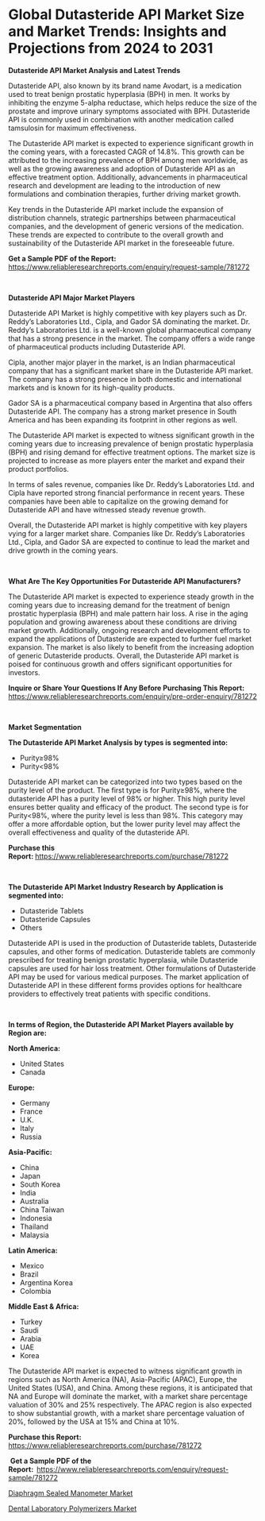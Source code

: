 <p><h1>Global Dutasteride API Market Size and Market Trends: Insights and Projections from 2024 to 2031</h1></p><p><strong>Dutasteride API Market Analysis and Latest Trends</strong></p>
<p><p>Dutasteride API, also known by its brand name Avodart, is a medication used to treat benign prostatic hyperplasia (BPH) in men. It works by inhibiting the enzyme 5-alpha reductase, which helps reduce the size of the prostate and improve urinary symptoms associated with BPH. Dutasteride API is commonly used in combination with another medication called tamsulosin for maximum effectiveness.</p><p>The Dutasteride API market is expected to experience significant growth in the coming years, with a forecasted CAGR of 14.8%. This growth can be attributed to the increasing prevalence of BPH among men worldwide, as well as the growing awareness and adoption of Dutasteride API as an effective treatment option. Additionally, advancements in pharmaceutical research and development are leading to the introduction of new formulations and combination therapies, further driving market growth.</p><p>Key trends in the Dutasteride API market include the expansion of distribution channels, strategic partnerships between pharmaceutical companies, and the development of generic versions of the medication. These trends are expected to contribute to the overall growth and sustainability of the Dutasteride API market in the foreseeable future.</p></p>
<p><strong>Get a Sample PDF of the Report:&nbsp;</strong> <a href="https://www.reliableresearchreports.com/enquiry/request-sample/781272">https://www.reliableresearchreports.com/enquiry/request-sample/781272</a></p>
<p>&nbsp;</p>
<p><strong>Dutasteride API Major Market Players</strong></p>
<p><p>Dutasteride API Market is highly competitive with key players such as Dr. Reddy’s Laboratories Ltd., Cipla, and Gador SA dominating the market. Dr. Reddy’s Laboratories Ltd. is a well-known global pharmaceutical company that has a strong presence in the market. The company offers a wide range of pharmaceutical products including Dutasteride API.</p><p>Cipla, another major player in the market, is an Indian pharmaceutical company that has a significant market share in the Dutasteride API market. The company has a strong presence in both domestic and international markets and is known for its high-quality products.</p><p>Gador SA is a pharmaceutical company based in Argentina that also offers Dutasteride API. The company has a strong market presence in South America and has been expanding its footprint in other regions as well.</p><p>The Dutasteride API market is expected to witness significant growth in the coming years due to increasing prevalence of benign prostatic hyperplasia (BPH) and rising demand for effective treatment options. The market size is projected to increase as more players enter the market and expand their product portfolios.</p><p>In terms of sales revenue, companies like Dr. Reddy’s Laboratories Ltd. and Cipla have reported strong financial performance in recent years. These companies have been able to capitalize on the growing demand for Dutasteride API and have witnessed steady revenue growth.</p><p>Overall, the Dutasteride API market is highly competitive with key players vying for a larger market share. Companies like Dr. Reddy’s Laboratories Ltd., Cipla, and Gador SA are expected to continue to lead the market and drive growth in the coming years.</p></p>
<p>&nbsp;</p>
<p><strong>What Are The Key Opportunities For Dutasteride API Manufacturers?</strong></p>
<p><p>The Dutasteride API market is expected to experience steady growth in the coming years due to increasing demand for the treatment of benign prostatic hyperplasia (BPH) and male pattern hair loss. A rise in the aging population and growing awareness about these conditions are driving market growth. Additionally, ongoing research and development efforts to expand the applications of Dutasteride are expected to further fuel market expansion. The market is also likely to benefit from the increasing adoption of generic Dutasteride products. Overall, the Dutasteride API market is poised for continuous growth and offers significant opportunities for investors.</p></p>
<p><strong>Inquire or Share Your Questions If Any Before Purchasing This Report:</strong> <a href="https://www.reliableresearchreports.com/enquiry/pre-order-enquiry/781272">https://www.reliableresearchreports.com/enquiry/pre-order-enquiry/781272</a></p>
<p>&nbsp;</p>
<p><strong>Market Segmentation</strong></p>
<p><strong>The Dutasteride API Market Analysis by types is segmented into:</strong></p>
<p><ul><li>Purity≥98%</li><li>Purity<98%</li></ul></p>
<p><p>Dutasteride API market can be categorized into two types based on the purity level of the product. The first type is for Purity≥98%, where the dutasteride API has a purity level of 98% or higher. This high purity level ensures better quality and efficacy of the product. The second type is for Purity<98%, where the purity level is less than 98%. This category may offer a more affordable option, but the lower purity level may affect the overall effectiveness and quality of the dutasteride API.</p></p>
<p><strong>Purchase this Report:&nbsp;</strong><a href="https://www.reliableresearchreports.com/purchase/781272">https://www.reliableresearchreports.com/purchase/781272</a></p>
<p>&nbsp;</p>
<p><strong>The Dutasteride API Market Industry Research by Application is segmented into:</strong></p>
<p><ul><li>Dutasteride Tablets</li><li>Dutasteride Capsules</li><li>Others</li></ul></p>
<p><p>Dutasteride API is used in the production of Dutasteride tablets, Dutasteride capsules, and other forms of medication. Dutasteride tablets are commonly prescribed for treating benign prostatic hyperplasia, while Dutasteride capsules are used for hair loss treatment. Other formulations of Dutasteride API may be used for various medical purposes. The market application of Dutasteride API in these different forms provides options for healthcare providers to effectively treat patients with specific conditions.</p></p>
<p>&nbsp;</p>
<p><strong>In terms of Region, the Dutasteride API Market Players available by Region are:</strong></p>
<p>
    <p> <strong> North America: </strong>
        <ul>
            <li>United States</li>
            <li>Canada</li>
        </ul>
        </p> 
    <p> <strong> Europe: </strong>
        <ul>
            <li>Germany</li>
            <li>France</li>
            <li>U.K.</li>
            <li>Italy</li>
            <li>Russia</li>
        </ul>
        </p> 
    <p> <strong> Asia-Pacific: </strong>
        <ul>
            <li>China</li>
            <li>Japan</li>
            <li>South Korea</li>
            <li>India</li>
            <li>Australia</li>
            <li>China Taiwan</li>
            <li>Indonesia</li>
            <li>Thailand</li>
            <li>Malaysia</li>
        </ul>
        </p> 
    <p> <strong> Latin America: </strong>
        <ul>
            <li>Mexico</li>
            <li>Brazil</li>
            <li>Argentina Korea</li>
            <li>Colombia</li>
        </ul>
        </p> 
    <p> <strong> Middle East & Africa: </strong>
        <ul>
            <li>Turkey</li>
            <li>Saudi</li>
            <li>Arabia</li>
            <li>UAE</li>
            <li>Korea</li>
        </ul>
    </p>
    </p>
<p><p>The Dutasteride API market is expected to witness significant growth in regions such as North America (NA), Asia-Pacific (APAC), Europe, the United States (USA), and China. Among these regions, it is anticipated that NA and Europe will dominate the market, with a market share percentage valuation of 30% and 25% respectively. The APAC region is also expected to show substantial growth, with a market share percentage valuation of 20%, followed by the USA at 15% and China at 10%.</p></p>
<p><strong>Purchase this Report: </strong><a href="https://www.reliableresearchreports.com/purchase/781272">https://www.reliableresearchreports.com/purchase/781272</a></p>
<p>&nbsp;<strong>Get a Sample PDF of the Report:&nbsp;&nbsp;</strong><a href="https://www.reliableresearchreports.com/enquiry/request-sample/781272">https://www.reliableresearchreports.com/enquiry/request-sample/781272</a></p>
<p><strong></strong></p>
<p><p><a href="https://github.com/provorikovar/Market-Research-Report-List-3/blob/main/diaphragm-sealed-manometer-market.md">Diaphragm Sealed Manometer Market</a></p><p><a href="https://github.com/CliffMedina6/Market-Research-Report-List-3/blob/main/dental-laboratory-polymerizers-market.md">Dental Laboratory Polymerizers Market</a></p></p>